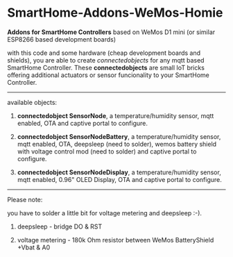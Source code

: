 # SmartHome-Addons-WeMos-Homie
**Addons for SmartHome Controllers** based on WeMos D1 mini (or similar ESP8266 based development boards)

with this code and some hardware (cheap development boards and shields), you are able to create *connectedobjects* for any mqtt based SmartHome Controller. These __connectedobjects__ are small IoT bricks offering additional actuators or sensor funcionality to your SmartHome Controller.

----
available objects:

1. __connectedobject SensorNode__,
a temperature/humidity sensor, mqtt enabled, OTA and captive portal to configure.

2. __connectedobject SensorNodeBattery__,
a temperature/humidity sensor, mqtt enabled, OTA, deepsleep (need to solder), wemos battery shield with voltage control mod (need to solder) and captive portal to configure.

3. __connectedobject SensorNodeDisplay__,
a temperature/humidity sensor, mqtt enabled, 0.96" OLED Display, OTA and captive portal to configure.


----

Please note:

you have to solder a little bit for voltage metering and deepsleep :-).

1. deepsleep - bridge DO & RST

2. voltage metering - 180k Ohm resistor between WeMos BatteryShield +Vbat & A0
